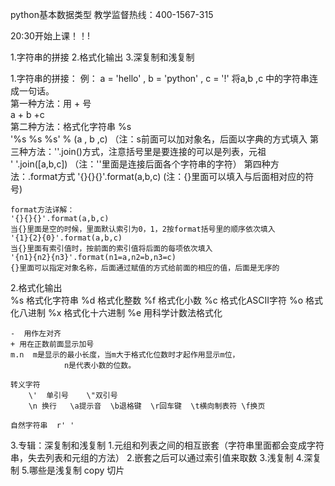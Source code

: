 python基本数据类型
教学监督热线：400-1567-315

20:30开始上课！！!

1.字符串的拼接
2.格式化输出
3.深复制和浅复制

1.字符串的拼接：
    例： a = 'hello'  ,    b = 'python'   ,   c = '!'     将a,b ,c 中的字符串连成一句话。  
    第一种方法：用  +   号      
       a + b +c    
    第二种方法：格式化字符串  %s   
      '%s %s %s' % (a , b ,c)  （注：s前面可以加对象名，后面以字典的方式填入
    第三种方法：''.join()方式，注意括号里是要连接的可以是列表，元祖   
          ' '.join([a,b,c])  （注：''里面是连接后面各个字符串的字符）
    第四种方法：.format方式
       '{}{}{}'.format(a,b,c)    (注：{}里面可以填入与后面相对应的符号)
    
    format方法详解：
    '{}{}{}'.format(a,b,c)
    当{}里面是空的时候，里面默认索引为0，1，2按format括号里的顺序依次填入
    '{1}{2}{0}'.format(a,b,c)
    当{}里面有索引值时，按前面的索引值将后面的每项依次填入
    '{n1}{n2}{n3}'.format(n1=a,n2=b,n3=c)
    {}里面可以指定对象名称，后面通过赋值的方式给前面的相应的值，后面是无序的

2.格式化输出        
    %s 格式化字符串
    %d 格式化整数
    %f 格式化小数
    %c 格式化ASCII字符
    %o 格式化八进制
    %x 格式化十六进制
    %e 用科学计数法格式化
    
    -  用作左对齐
    + 用在正数前面显示加号
    m.n  m是显示的最小长度，当m大于格式化位数时才起作用显示m位，
                n是代表小数的位数。
            
    转义字符
        \'  单引号    \"双引号
        \n 换行   \a提示音  \b退格键  \r回车键  \t横向制表符 \f换页
    
    自然字符串  r' '    

3.专辑：深复制和浅复制
        1.元组和列表之间的相互嵌套（字符串里面都会变成字符串，失去列表和元组的方法）
        2.嵌套之后可以通过索引值来取数
        3.浅复制
        4.深复制
        5.哪些是浅复制  copy 切片